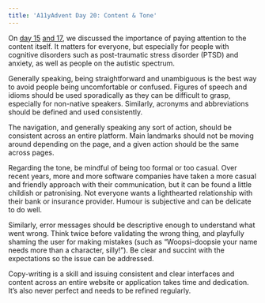 ```yaml
---
title: 'A11yAdvent Day 20: Content & Tone'
---
```


On [day 15](/2020/12/15/a11y-advent-content-warnings) [and 17](/2020/12/17/a11y-advent-anxiety), we discussed the importance of paying attention to the content itself. It matters for everyone, but especially for people with cognitive disorders such as post-traumatic stress disorder (PTSD) and anxiety, as well as people on the autistic spectrum.

Generally speaking, being straightforward and unambiguous is the best way to avoid people being uncomfortable or confused. Figures of speech and idioms should be used sporadically as they can be difficult to grasp, especially for non-native speakers. Similarly, acronyms and abbreviations should be defined and used consistently.

The navigation, and generally speaking any sort of action, should be consistent across an entire platform. Main landmarks should not be moving around depending on the page, and a given action should be the same across pages.

Regarding the tone, be mindful of being too formal or too casual. Over recent years, more and more software companies have taken a more casual and friendly approach with their communication, but it can be found a little childish or patronising. Not everyone wants a lighthearted relationship with their bank or insurance provider. Humour is subjective and can be delicate to do well.

Similarly, error messages should be descriptive enough to understand what went wrong. Think twice before validating the wrong thing, and playfully shaming the user for making mistakes (such as “Woopsi-doopsie your name needs more than a character, silly!”). Be clear and succint with the expectations so the issue can be addressed.

Copy-writing is a skill and issuing consistent and clear interfaces and content across an entire website or application takes time and dedication. It’s also never perfect and needs to be refined regularly.
